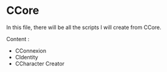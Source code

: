 # CCore

In this file, there will be all the scripts I will create from CCore.

Content :
 - CConnexion
 - CIdentity
 - CCharacter Creator